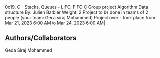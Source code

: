 0x19. C - Stacks, Queues - LIFO, FIFO
C
Group project
Algorithm
Data structure
 By: Julien Barbier
 Weight: 2
 Project to be done in teams of 2 people (your team: Geda siraj Mohammed)
 Project over - took place from Mar 21, 2023 6:00 AM to Mar 24, 2023 6:00 AM|

## Authors/Collaborators
Geda Siraj Mohammed

